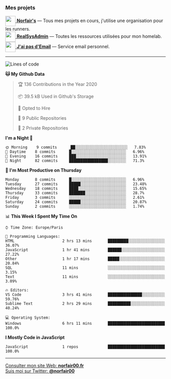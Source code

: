 ### Mes projets


[<img src="https://avatars1.githubusercontent.com/u/68918238?s=96&v=4" width="32" height="32" align="center"> **Norfair's**](https://github.com/norfairs) — Tous mes projets en cours, j'utilise une organisation pour les runners.  
[<img src="https://avatars2.githubusercontent.com/u/64165263?s=96&v=4" width="32" height="32" align="center"> **RealSysAdmin**](https://github.com/realsysadmin-icu) — Toutes les ressources utilisées pour mon homelab.  
[<img src="https://avatars1.githubusercontent.com/u/65110091?s=96&v=4" width="32" height="32" align="center"> **J'ai pas d'Email**](https://github.com/jaipasdemail) — Service email personnel.  

---

<!--START_SECTION:waka-->
![Lines of code](https://img.shields.io/badge/From%20Hello%20World%20I%27ve%20Written-7.1%20million%20lines%20of%20code-blue)

**🐱 My Github Data** 

> 🏆 136 Contributions in the Year 2020
 > 
> 📦 39.5 kB Used in Github's Storage 
 > 
> 💼 Opted to Hire
 > 
> 📜 9 Public Repositories
 > 
> 🔑 2 Private Repositories 

**I'm a Night 🦉** 

```text
🌞 Morning    9 commits      ██░░░░░░░░░░░░░░░░░░░░░░░   7.83% 
🌆 Daytime    8 commits      █░░░░░░░░░░░░░░░░░░░░░░░░   6.96% 
🌃 Evening    16 commits     ███░░░░░░░░░░░░░░░░░░░░░░   13.91% 
🌙 Night      82 commits     █████████████████░░░░░░░░   71.3%

```
📅 **I'm Most Productive on Thursday** 

```text
Monday       8 commits      █░░░░░░░░░░░░░░░░░░░░░░░░   6.96% 
Tuesday      27 commits     █████░░░░░░░░░░░░░░░░░░░░   23.48% 
Wednesday    18 commits     ████░░░░░░░░░░░░░░░░░░░░░   15.65% 
Thursday     33 commits     ███████░░░░░░░░░░░░░░░░░░   28.7% 
Friday       3 commits      ░░░░░░░░░░░░░░░░░░░░░░░░░   2.61% 
Saturday     24 commits     █████░░░░░░░░░░░░░░░░░░░░   20.87% 
Sunday       2 commits      ░░░░░░░░░░░░░░░░░░░░░░░░░   1.74%

```


📊 **This Week I Spent My Time On** 

```text
⌚︎ Time Zone: Europe/Paris

💬 Programming Languages: 
HTML                     2 hrs 13 mins       █████████░░░░░░░░░░░░░░░░   36.07% 
JavaScript               1 hr 41 mins        ██████░░░░░░░░░░░░░░░░░░░   27.22% 
Other                    1 hr 17 mins        █████░░░░░░░░░░░░░░░░░░░░   20.84% 
SQL                      11 mins             ░░░░░░░░░░░░░░░░░░░░░░░░░   3.15% 
Text                     11 mins             ░░░░░░░░░░░░░░░░░░░░░░░░░   3.09%

🔥 Editors: 
VS Code                  3 hrs 41 mins       ███████████████░░░░░░░░░░   59.76% 
Sublime Text             2 hrs 29 mins       ██████████░░░░░░░░░░░░░░░   40.24%

💻 Operating System: 
Windows                  6 hrs 11 mins       █████████████████████████   100.0%

```

**I Mostly Code in JavaScript** 

```text
JavaScript               1 repos             █████████████████████████   100.0%

```



<!--END_SECTION:waka-->

---

[Consulter mon site Web: **norfair00.fr**](https://norfair00.fr/)  
[Suis moi sur Twitter: **@norfair00**](https://twitter.com/norfair00)
